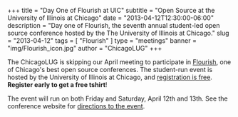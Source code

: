+++
title = "Day One of Flourish at UIC"
subtitle = "Open Source at the University of Illinois at Chicago"
date = "2013-04-12T12:30:00-06:00"
description = "Day one of Flourish, the seventh annual student-led open source conference hosted by the The University of Illinois at Chicago."
slug = "2013-04-12"
tags = [ "Flourish" ] 
type = "meetings"
banner = "img/Flourish_icon.jpg"
author = "ChicagoLUG"
+++

The ChicagoLUG is skipping our April meeting to participate in
[Flourish](http://flourishconf.com/2013/), one of Chicago's best open
source conferences. The student-run event is hosted by the University of
Illinois at Chicago, and [registration is
free](http://flourishconf.com/2013/register.php). **Register early to
get a free tshirt**!

The event will run on both Friday and Saturday, April 12th and 13th. See
the conference website for [directions to the
event](http://flourishconf.com/2013/directions.php).
